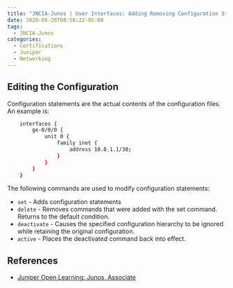```yaml
---
title: "JNCIA-Junos | User Interfaces: Adding Removing Configuration Statements"
date: 2020-05-26T08:58:22-05:00
tags:
  - JNCIA-Junos
categories:
  - Certifications
  - Juniper
  - Networking
---
```

## Editing the Configuration
Configuration statements are the actual contents of the configuration files. An example is:

```bash
	interfaces {
	    ge-0/0/0 {
	        unit 0 {
	            family inet {
	                address 10.0.1.1/30;
	            }
	        }
	    }
	}
```

The following commands are used to modify configuration statements:

  * `set` - Adds configuration statements
  * `delete` - Removes commands that were added with the set command. Returns to the default condition.
  * `deactivate` - Causes the specified configuration hierarchy to be ignored while retaining the original configuration.
  * `active` - Places the deactivated command back into effect.

## References
  * [Juniper Open Learning: Junos, Associate](https://cloud.contentraven.com/junosgenius/learningpath-detail/1004/3/0/1)
